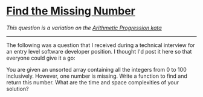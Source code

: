 # [Find the Missing Number](https://www.codewars.com/kata/find-the-missing-number "https://www.codewars.com/kata/57f5e7bd60d0a0cfd900032d")

*This question is a variation on the [Arithmetic Progression kata]( https://www.codewars.com/kata/find-the-missing-term-in-an-arithmetic-progression)*

---

The following was a question that I received during a technical interview for an entry level software developer position. I thought I'd post it here so that everyone could give it a go:

You are given an unsorted array containing all the integers from 0 to 100 inclusively. However, one number is missing. Write a function to find and return this number. What are the time and space complexities of your solution?

